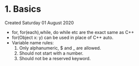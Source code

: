 # 1. Basics
Created Saturday 01 August 2020


* for, for(each),while, do while etc are the exact same as C++
* for(Object x: y) can be used in place of C++ auto.
* Variable name rules:
	1. Only alphanumeric, $ and _ are allowed.
	2. Should not start with a number.
	3. Should not be a reserved keyword.


